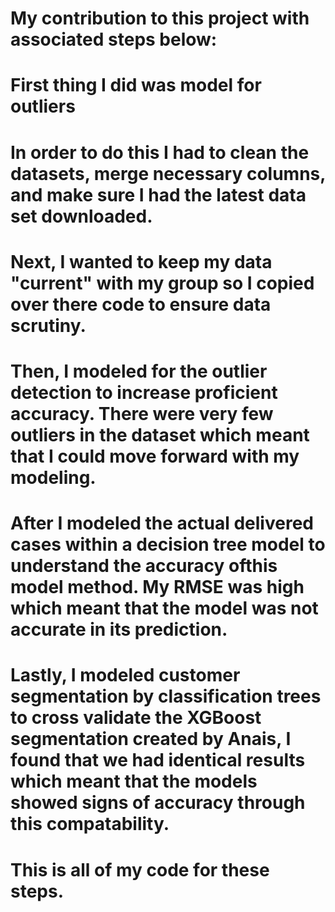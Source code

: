 # My contribution to this project with associated steps below:
# First thing I did was model for outliers
# In order to do this I had to clean the datasets, merge necessary columns, and make sure I had the latest data set downloaded.
# Next, I wanted to keep my data "current" with my group so I copied over there code to ensure data scrutiny.
# Then, I modeled for the outlier detection to increase proficient accuracy. There were very few outliers in the dataset which meant that I could move forward with my modeling.
# After I modeled the actual delivered cases within a decision tree model to understand the accuracy ofthis model method. My RMSE was high which meant that the model was not accurate in its prediction.
# Lastly, I modeled customer segmentation by classification trees to cross validate the XGBoost segmentation created by Anais, I found that we had identical results which meant that the models showed signs of accuracy through this compatability.
# This is all of my code for these steps.
